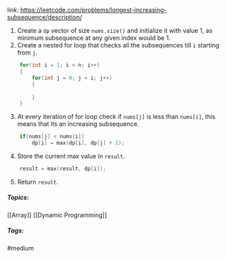 link: https://leetcode.com/problems/longest-increasing-subsequence/description/

1. Create a `dp` vector of size `nums.size()` and initialize it with value 1, as minimum subsequence at any given index would be 1.
2. Create a nested for loop that checks all the subsequences till `i` starting from `j`.
```cpp
	for(int i = 1; i < n; i++)
	{
		for(int j = 0; j < i; j++)
		{
			
		}
	}
```
3. At every iteration of for loop check if `nums[j]` is less than `nums[i]`, this means that its an increasing subsequence. 
```cpp
	if(nums[j] < nums[i])
		dp[i] = max(dp[i], dp[j] + 1);
```
4. Store the current max value in `result`.
```cpp
	result = max(result, dp[i]);
```
5. Return `result`.

##### Topics:
[[Array]] [[Dynamic Programming]]

##### Tags:
#medium 
